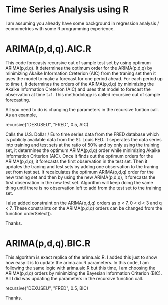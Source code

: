 # Time Series Analysis using R 

I am assuming you already have some background in regression analysis / econometrics with some R programming experience. 

# ARIMA(p,d,q).AIC.R
This code forecasts recursive out of sample test set by using optimum ARIMA(p,d,q). 
It determines the optimum order for the ARIMA(p,d,q) by minimizing Akaike Information Creterion (AIC) from the traning set then it uses the model to make a  forecast for one period ahead. For each period up to time t, it determines the orders of the ARIMA(p,d,q) by minimizing the Akaike Information Creterion (AIC) and uses that model to forecast the observation at time t+1. This methodology is called recursive out of sample forecasting. 

All you need to do is changing the parameters in the recursive funtion call. 
As an example, 

recursive("DEXUSEU", "FRED", 0.5, AIC)

Calls the U.S. Dollar / Euro time series data from the FRED database which is publicly available data from the St. Louis FED. 
It seperates the data series into training and test sets at the ratio of 50% and by only using the training set, it determines the optimum ARIMA(p,d,q) order while minimizing Akaike Information Criterion (AIC). Once it finds out the optimum orders for the ARIMA(p,d,q), it forecasts the first observation in the test set.
Then it updates the traning and test sets by adding one observation to the traning set from test set. It recalculates the optimum ARIMA(p,d,q) order for the new traning set and then by using the new ARIMA(p,d,q), it forecasts the first observation in the new test set.
Algorithm will keep doing the same thing until there is no observation left to add from the test set to the training set. 

I also added constraint on the ARIMA(p,d,q) orders as p < 7, 0 < d < 3 and q < 7. 
These constraints on the ARIMA(p,d,q) orders can be changed from the function orderSelect(). 

Thanks. 

# ARIMA(p,d,q).BIC.R 
This algorithm is exact replica of the arima.aic.R. I added this just to show how easy it is to update the arima.aic.R parameters. 
In this code, I am following the same logic with arima.aic.R but this time, I am choosing the ARIMA(p,d,q) orders by minimizing the Bayesian Information Criterion (BIC). All I did was updating the parameters in the recursive function call. 

recursive("DEXUSEU", "FRED", 0.5, BIC)

Thanks. 




